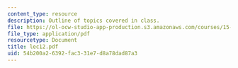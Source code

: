 ```yaml
---
content_type: resource
description: Outline of topics covered in class.
file: https://ol-ocw-studio-app-production.s3.amazonaws.com/courses/15-024-applied-economics-for-managers-summer-2004/54b200a26392fac331e7d8a78dad87a3_lec12.pdf
file_type: application/pdf
resourcetype: Document
title: lec12.pdf
uid: 54b200a2-6392-fac3-31e7-d8a78dad87a3
---
```

